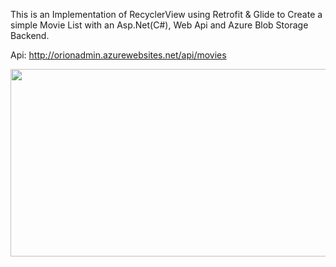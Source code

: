This is an Implementation of RecyclerView using Retrofit & Glide to Create a simple Movie List with an Asp.Net(C#), Web Api and Azure Blob Storage Backend.

Api: http://orionadmin.azurewebsites.net/api/movies

<img src="https://cloud.githubusercontent.com/assets/10815235/21304356/8926e23a-c5bc-11e6-82c4-7e63f1c07eec.png" height=300 width=1200/>

